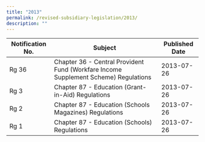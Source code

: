 ```yaml
---
title: "2013"
permalink: /revised-subsidiary-legislation/2013/
description: ""
---
```

|Notification No.|Subject|Published Date|
|---|---|---|
|Rg 36|Chapter 36 - Central Provident Fund (Workfare Income Supplement Scheme) Regulations|2013-07-26|
|Rg 3|Chapter 87 - Education (Grant-in-Aid) Regulations|2013-07-26|
|Rg 2|Chapter 87 - Education (Schools Magazines) Regulations|2013-07-26|
|Rg 1|Chapter 87 - Education (Schools) Regulations|2013-07-26|